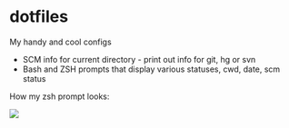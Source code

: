 dotfiles
========

My handy and cool configs

* SCM info for current directory - print out info for git, hg or svn
* Bash and ZSH prompts that display various statuses, cwd, date, scm status

How my zsh prompt looks:

![](https://github.com/handyande/dotfiles/raw/master/doc/zshprompt.png)

